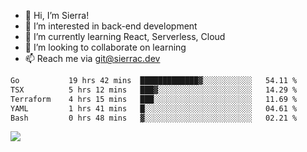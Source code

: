 - 👋 Hi, I’m Sierra!
- 👀 I’m interested in back-end development
- 🌱 I’m currently learning React, Serverless, Cloud
- 💞️ I’m looking to collaborate on learning
- 📫 Reach me via git@sierrac.dev

<!--START_SECTION:waka-->

```txt
Go           19 hrs 42 mins  █████████████▓░░░░░░░░░░░   54.11 %
TSX          5 hrs 12 mins   ███▓░░░░░░░░░░░░░░░░░░░░░   14.29 %
Terraform    4 hrs 15 mins   ███░░░░░░░░░░░░░░░░░░░░░░   11.69 %
YAML         1 hrs 41 mins   █░░░░░░░░░░░░░░░░░░░░░░░░   04.61 %
Bash         0 hrs 48 mins   ▓░░░░░░░░░░░░░░░░░░░░░░░░   02.21 %
```

<!--END_SECTION:waka-->


![](https://hit.yhype.me/github/profile?user_id=7351311)
